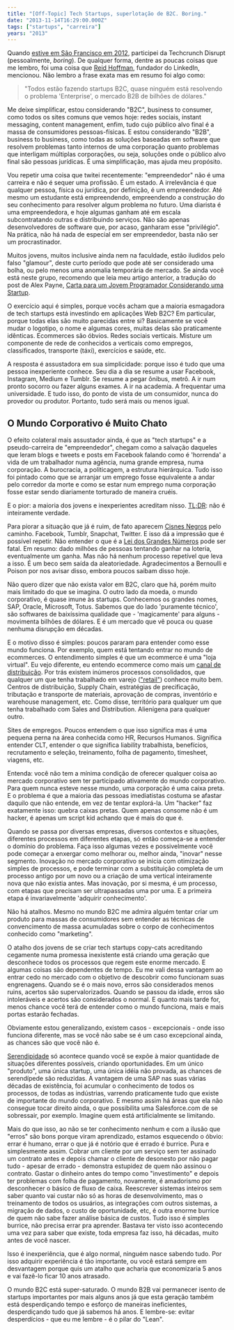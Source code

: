 ```yaml
---
title: "[Off-Topic] Tech Startups, superlotação de B2C. Boring."
date: "2013-11-14T16:29:00.000Z"
tags: ["startups", "carreira"]
years: "2013"
---
```


<p></p>
<p>Quando <a href="http://www.akitaonrails.com/2012/11/05/viagem-a-sao-francisco-parte-1-techcrunch-disrupt">estive em São Francisco em 2012</a>, participei da Techcrunch Disrupt (pessoalmente, <em>boring</em>). De qualquer forma, dentre as poucas coisas que me lembro, foi uma coisa que <a href="http://techcrunch.com/2012/09/10/reid-hoffman-next-wave-of-tech-ipos-will-be-enterprise-with-consumer-flare-arrington-yawns/">Reid Hoffman</a>, fundador do LinkedIn, mencionou. Não lembro a frase exata mas em resumo foi algo como:</p>
<blockquote>
  "Todos estão fazendo startups B2C, quase ninguém está resolvendo o problema 'Enterprise', o mercado B2B de bilhões de dólares."
</blockquote>
<p>Me deixe simplificar, estou considerando "B2C", business to consumer, como todos os sites comuns que vemos hoje: redes sociais, instant messaging, content management, enfim, tudo cujo público alvo final é a massa de consumidores pessoas-físicas. E estou considerando "B2B", business to business, como todas as soluções baseadas em software que resolvem problemas tanto internos de uma corporação quanto problemas que interligam múltiplas corporações, ou seja, soluções onde o público alvo final são pessoas jurídicas. É uma simplificação, mas ajuda meu propósito.</p>
<p></p>
<p></p>
<p>Vou repetir uma coisa que twitei recentemente: "empreendedor" não é uma carreira e não é sequer uma profissão. É um estado. A irrelevância é que qualquer pessoa, física ou jurídica, por definição, é um empreendedor. Até mesmo um estudante está empreendendo, empreendendo a construção do seu conhecimento para resolver algum problema no futuro. Uma diarista é uma empreendedora, e hoje algumas ganham até em escala subcontratando outras e distribuindo serviços. Não são apenas desenvolvedores de software que, por acaso, ganharam esse "privilégio". Na prática, não há nada de especial em ser empreendedor, basta não ser um procrastinador.</p>
<p>Muitos jovens, muitos inclusive ainda nem na faculdade, estão iludidos pelo falso "glamour", deste curto período que pode até ser considerado uma bolha, ou pelo menos uma anomalia temporária de mercado. Se ainda você está neste grupo, recomendo que leia meu artigo anterior, a tradução do post de Alex Payne, <a href="https://www.akitaonrails.com/2013/10/31/traducao-carta-para-um-jovem-programador-considerando-uma-startup#.UoTtYZFENfM">Carta para um Jovem Programador Considerando uma Startup</a>.</p>
<p>O exercício aqui é simples, porque vocês acham que a maioria esmagadora de tech startups está investindo em aplicações Web B2C? Em particular, porque todas elas são muito parecidas entre si? Basicamente se você mudar o logotipo, o nome e algumas cores, muitas delas são praticamente idênticas. Ecommerces são óbvios. Redes sociais verticais. Misture um componente de rede de conhecidos a verticais como empregos, classificados, transporte (táxi), exercícios e saúde, etc.</p>
<p>A resposta é assustadora em sua simplicidade: porque isso é tudo que uma pessoa inexperiente conhece. Seu dia a dia se resume a usar Facebook, Instagram, Medium e Tumblr. Se resume a pegar ônibus, metrô. A ir num pronto socorro ou fazer alguns exames. A ir na academia. A frequentar uma universidade. E tudo isso, do ponto de vista de um consumidor, nunca do provedor ou produtor. Portanto, tudo será mais ou menos igual.</p>
<h2>O Mundo Corporativo é Muito Chato</h2>
<p>O efeito colateral mais assustador ainda, é que as "tech startups" e a pseudo-carreira de "empreendedor", chegam como a salvação daqueles que leram blogs e tweets e posts em Facebook falando como é 'horrenda' a vida de um trabalhador numa agência, numa grande empresa, numa corporação. A burocracia, a politicagem, a estrutura hierárquica. Tudo isso foi pintado como que se arranjar um emprego fosse equivalente a andar pelo corredor da morte e como se estar num emprego numa corporação fosse estar sendo diariamente torturado de maneira cruéis.</p>
<p>E o pior: a maioria dos jovens e inexperientes acreditam nisso. <a href="https://www.urbandictionary.com/define.php?term=tl%3Bdr">TL;DR</a>: não é inteiramente verdade.</p>
<p>Para piorar a situação que já é ruim, de fato aparecem <a href="https://www.akitaonrails.com/2008/10/09/off-topic-entendendo-a-crise-econ-mica">Cisnes Negros</a> pelo caminho. Facebook, Tumblr, Snapchat, Twitter. E isso dá a impressão que é possível repetir. Não entender o que é a <a href="https://pt.wikipedia.org/wiki/Lei_dos_grandes_n%C3%BAmeros">Lei dos Grandes Números</a> pode ser fatal. Em resumo: dado milhões de pessoas tentando ganhar na loteria, eventualmente um ganha. Mas não há nenhum processo repetível que leva a isso. É um beco sem saída da aleatoriedade. Agradecimentos a Bernoulli e Poison por nos avisar disso, embora poucos saibam disso hoje.</p>
<p>Não quero dizer que não exista valor em B2C, claro que há, porém muito mais limitado do que se imagina. O outro lado da moeda, o mundo corporativo, é quase imune às startups. Conhecemos os grandes nomes, SAP, Oracle, Microsoft, Totus. Sabemos que do lado 'puramente técnico', são softwares de baixíssima qualidade que - 'magicamente' para alguns - movimenta bilhões de dólares. E é um mercado que vê pouca ou quase nenhuma disrupção em décadas.</p>
<p>E o motivo disso é simples: poucos pararam para entender como esse mundo funciona. Por exemplo, quem está tentando entrar no mundo de ecommerces. O entendimento simples é que um ecommerce é uma "loja virtual". Eu vejo diferente, eu entendo ecommerce como mais um <a href="https://www.investopedia.com/terms/d/distribution-channel.asp">canal de distribuição</a>. Por trás existem inúmeros processos consolidados, que qualquer um que tenha trabalhado em varejo (<a href="https://en.wikipedia.org/wiki/Retail">"retail"</a>) conhece muito bem. Centros de distribuição, Supply Chain, estratégias de precificação, tributação e transporte de materiais, aprovação de compras, inventório e warehouse management, etc. Como disse, território para qualquer um que tenha trabalhado com Sales and Distribution. Alienígena para qualquer outro.</p>
<p>Sites de empregos. Poucos entendem o que isso significa mas é uma pequena perna na área conhecida como HR, Recursos Humanos. Significa entender CLT, entender o que significa liability trabalhista, benefícios, recrutamento e seleção, treinamento, folha de pagamento, timesheet, viagens, etc.</p>
<p>Entenda: você não tem a mínima condição de oferecer qualquer coisa ao mercado corporativo sem ter participado ativamente do mundo corporativo. Para quem nunca esteve nesse mundo, uma corporação é uma caixa preta. E o problema é que a maioria das pessoas imediatistas costuma se afastar daquilo que não entende, em vez de tentar explorá-la. Um "hacker" faz exatamente isso: quebra caixas pretas. Quem apenas consome não é um hacker, é apenas um script kid achando que é mais do que é.</p>
<p>Quando se passa por diversas empresas, diversos contextos e situações, diferentes processos em diferentes etapas, só então começa-se a entender o domínio do problema. Faça isso algumas vezes e possivelmente você pode começar a enxergar como melhorar ou, melhor ainda, "inovar" nesse segmento. Inovação no mercado corporativo se inicia com otimização simples de processos, e pode terminar com a substituição completa de um processo antigo por um novo ou a criação de uma vertical inteiramente nova que não existia antes. Mas inovação, por si mesma, é um processo, com etapas que precisam ser ultrapassadas uma por uma. E a primeira etapa é invariavelmente 'adquirir conhecimento'.</p>
<p>Não há atalhos. Mesmo no mundo B2C me admira alguém tentar criar um produto para massas de consumidores sem entender as técnicas de convencimento de massa acumuladas sobre o corpo de conhecimentos conhecido como "marketing".</p>
<p>O atalho dos jovens de se criar tech startups copy-cats acreditando cegamente numa promessa inexistente está criando uma geração que desconhece todos os processos que regem este enorme mercado. E algumas coisas são dependentes de tempo. Eu me vali dessa vantagem ao entrar cedo no mercado com o objetivo de descobrir como funcionam suas engrenagens. Quando se é o mais novo, erros são considerados menos ruins, acertos são supervalorizados. Quando se passou da idade, erros são intoleráveis e acertos são considerados o normal. E quanto mais tarde for, menos chance você terá de entender como o mundo funciona, mais e mais portas estarão fechadas.</p>
<p>Obviamente estou generalizando, existem casos - excepcionais - onde isso funciona diferente, mas se você não sabe se é um caso excepcional ainda, as chances são que você não é.</p>
<p><a href="https://en.wikipedia.org/wiki/Serendipity">Serendipidade</a> só acontece quando você se expõe à maior quantidade de situações diferentes possíveis, criando oportunidades. Em um único "produto", uma única startup, uma única idéia não provada, as chances de serendípede são reduzidas. A vantagem de uma SAP nas suas várias décadas de existência, foi acumular o conhecimento de todos os processos, de todas as indústrias, varrendo praticamente tudo que existe de importante do mundo corporativo. E mesmo assim há áreas que ela não consegue tocar direito ainda, o que possibilita uma Salesforce.com de se sobressair, por exemplo. Imagine quem está artificialmente se limitando.</p>
<p>Mais do que isso, ao não se ter conhecimento nenhum e com a ilusão que "erros" são bons porque viram aprendizado, estamos esquecendo o óbvio: errar é humano, errar o que já é notório que é errado é burrice. Pura e simplesmente assim. Cobrar um cliente por um serviço sem ter assinado um contrato antes e depois chamar o cliente de desonesto por não pagar tudo - apesar de errado - demonstra estupidez de quem não assinou o contrato. Gastar o dinheiro antes do tempo como "investimento" e depois ter problemas com folha de pagamento, novamente, é amadorismo por desconhecer o básico de fluxo de caixa. Reescrever sistemas inteiros sem saber quanto vai custar não só as horas de desenvolvimento, mas o treinamento de todos os usuários, as integrações com outros sistemas, a migração de dados, o custo de oportunidade, etc, é outra enorme burrice de quem não sabe fazer análise básica de custos. Tudo isso é simples burrice, não precisa errar pra aprender. Bastava ter visto isso acontecendo uma vez para saber que existe, toda empresa faz isso, há décadas, muito antes de você nascer.</p>
<p>Isso é inexperiência, que é algo normal, ninguém nasce sabendo tudo. Por isso adquirir experiência é tão importante, ou você estará sempre em desvantagem porque quis um atalho que acharia que economizaria 5 anos e vai fazê-lo ficar 10 anos atrasado.</p>
<p>O mundo B2C está super-saturado. O mundo B2B vai permanecer isento de startups importantes por mais alguns anos já que esta geração também está desperdiçando tempo e esforço de maneiras ineficientes, desperdiçando tudo que já sabemos há anos. E lembre-se: evitar desperdícios - que eu me lembre - é o pilar do "Lean".</p>
<p></p>